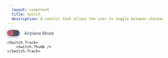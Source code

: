 ```yaml
---
  layout: component
  title: Switch
  description: A control that allows the user to toggle between checked and not checked.
---
```


<script>
    import Switch from '$lib/components/Switch';
</script>

<style global>
.switch__container {
    display: flex;
    align-items: center;
    gap: 15px;
}
.switch__track {
    width: 40px;
    height: 20px;
    border-radius: 15px;
    background-color: #4c566a;
    display: flex;
    align-items: center;
    padding: 0;
    box-shadow: 0 2px 10px #2e344077;
}
.switch__thumb {
    background: #bf616a;
    width: 20px;
    height: 20px;
    border-radius: 15px;
    display: block;
    transform: translateX(0);
    transform-origin: center;
    will-change: transform;
    transition: transform 220ms cubic-bezier(0.65, 0, 0.35, 1);
}
.switch__track[aria-checked='true'] .switch__thumb {
    background: #a3be8c;
    transform: translateX(20px);
}
.switch__label {
    color: #434c5e;
}
</style>

<!--code start-->
<div class="switch__container" slot="component">
    <Switch.Track class="switch__track" id="airplane-mode-switch">
        <Switch.Thumb class="switch__thumb" />
    </Switch.Track>
    <label for="airplane-mode-switch" class="switch__label">Airplane Mode</label>
</div>
<!--code end-->

```svelte
<Switch.Track>
    <Switch.Thumb />
</Switch.Track>
```